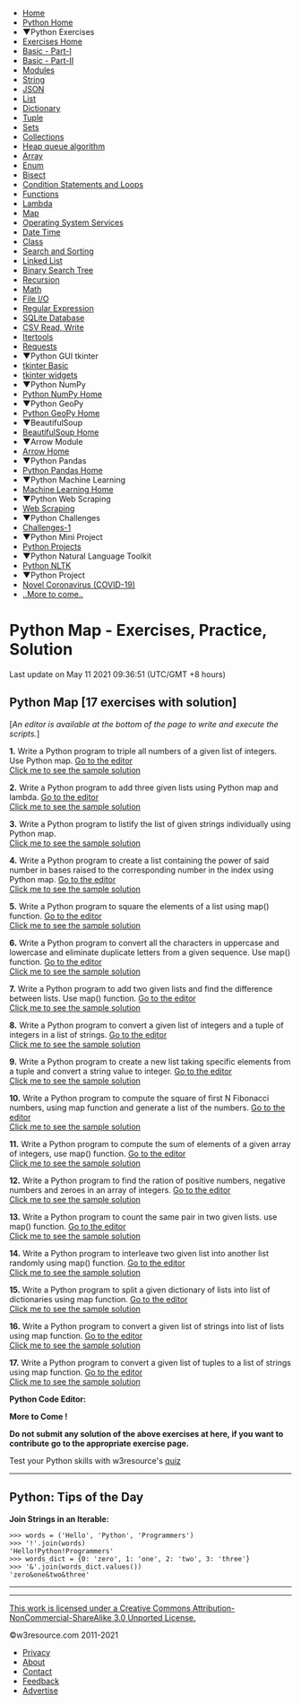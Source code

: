  


- [Home](/index.php)
- [Python Home](/python/python-tutorial.php)
- ▼Python Exercises
- [Exercises Home](/python-exercises/)
- [Basic - Part-I](/python-exercises/python-basic-exercises.php)
- [Basic - Part-II](/python-exercises/basic/)
- [Modules](/python-exercises/modules/index.php)
- [String](/python-exercises/string/)
- [JSON](/python-exercises/python-json-index.php)
- [List](/python-exercises/list/)
- [Dictionary](/python-exercises/dictionary/)
- [Tuple](/python-exercises/tuple/)
- [Sets](/python-exercises/sets/)
- [Collections](/python-exercises/collections/index.php)
- [Heap queue algorithm](/python-exercises/heap-queue-algorithm/index.php)
- [Array](/python-exercises/array/)
- [Enum](/python-exercises/enum/)
- [Bisect](/python-exercises/bisect/)
- [Condition Statements and Loops](/python-exercises/python-conditional-statements-and-loop-exercises.php)
- [Functions](/python-exercises/python-functions-exercises.php)
- [Lambda](/python-exercises/lambda/index.php)
- [Map](/python-exercises/map/index.php)
- [Operating System Services](/python-exercises/os/index.php)
- [Date Time](/python-exercises/date-time-exercise/index.php)
- [Class](/python-exercises/class-exercises/index.php)
- [Search and Sorting](/python-exercises/data-structures-and-algorithms/index.php)
- [Linked List](/python-exercises/data-structures-and-algorithms/python-linked-list.php)
- [Binary Search Tree](/python-exercises/data-structures-and-algorithms/python-binary-search-tree-index.php)
- [Recursion](/python-exercises/data-structures-and-algorithms/python-recursion.php)
- [Math](/python-exercises/math/index.php)
- [File I/O](/python-exercises/file/index.php)
- [Regular Expression](/python-exercises/re/index.php)
- [SQLite Database](/python-exercises/sqlite/index.php)
- [CSV Read, Write](/python-exercises/csv/index.php)
- [Itertools](/python-exercises/itertools/index.php)
- [Requests](/python-exercises/requests/index.php)
- ▼Python GUI tkinter
- [tkinter Basic](/python-exercises/tkinter/index-basic.php)
- [tkinter widgets](/python-exercises/tkinter/index.php)
- ▼Python NumPy
- [Python NumPy Home](/python-exercises/numpy/index.php)
- ▼Python GeoPy
- [Python GeoPy Home](/python-exercises/geopy/index.php)
- ▼BeautifulSoup
- [BeautifulSoup Home](/python-exercises/BeautifulSoup/index.php)
- ▼Arrow Module
- [Arrow Home](/python-exercises/arrow/index.php)
- ▼Python Pandas
- [Python Pandas Home](/python-exercises/pandas/index.php)
- ▼Python Machine Learning
- [Machine Learning Home](/machine-learning/scikit-learn/iris/index.php)
- ▼Python Web Scraping
- [Web Scraping](/python-exercises/web-scraping/index.php)
- ▼Python Challenges
- [Challenges-1](/python-exercises/challenges/1/index.php)
- ▼Python Mini Project
- [Python Projects](/projects/python/index.php)
- ▼Python Natural Language Toolkit
- [Python NLTK](/python-exercises/nltk/index.php)
- ▼Python Project
- [Novel Coronavirus (COVID-19)](/python-exercises/project/covid-19/index.php)
- [..More to come..]()

# Python Map - Exercises, Practice, Solution

Last update on May 11 2021 09:36:51 (UTC/GMT +8 hours)

<span class="underline"></span>

<span class="underline"></span>

## Python Map \[17 exercises with solution\]

\[_An editor is available at the bottom of the page to write and execute the scripts._\]

**1.** Write a Python program to triple all numbers of a given list of integers. Use Python map. [Go to the editor](#EDITOR)  
[Click me to see the sample solution](python-map-exercise-1.php)

**2.** Write a Python program to add three given lists using Python map and lambda. [Go to the editor](#EDITOR)  
[Click me to see the sample solution](python-map-exercise-2.php)

**3.** Write a Python program to listify the list of given strings individually using Python map.  
[Click me to see the sample solution](python-map-exercise-3.php)

**4.** Write a Python program to create a list containing the power of said number in bases raised to the corresponding number in the index using Python map. [Go to the editor](#EDITOR)  
[Click me to see the sample solution](python-map-exercise-4.php)

**5.** Write a Python program to square the elements of a list using map() function. [Go to the editor](#EDITOR)  
[Click me to see the sample solution](python-map-exercise-5.php)

**6.** Write a Python program to convert all the characters in uppercase and lowercase and eliminate duplicate letters from a given sequence. Use map() function. [Go to the editor](#EDITOR)  
[Click me to see the sample solution](python-map-exercise-6.php)

**7.** Write a Python program to add two given lists and find the difference between lists. Use map() function. [Go to the editor](#EDITOR)  
[Click me to see the sample solution](python-map-exercise-7.php)

**8.** Write a Python program to convert a given list of integers and a tuple of integers in a list of strings. [Go to the editor](#EDITOR)  
[Click me to see the sample solution](python-map-exercise-8.php)

**9.** Write a Python program to create a new list taking specific elements from a tuple and convert a string value to integer. [Go to the editor](#EDITOR)  
[Click me to see the sample solution](python-map-exercise-9.php)

**10.** Write a Python program to compute the square of first N Fibonacci numbers, using map function and generate a list of the numbers. [Go to the editor](#EDITOR)  
[Click me to see the sample solution](python-map-exercise-10.php)

**11.** Write a Python program to compute the sum of elements of a given array of integers, use map() function. [Go to the editor](#EDITOR)  
[Click me to see the sample solution](python-map-exercise-11.php)

**12.** Write a Python program to find the ration of positive numbers, negative numbers and zeroes in an array of integers. [Go to the editor](#EDITOR)  
[Click me to see the sample solution](python-map-exercise-12.php)

**13.** Write a Python program to count the same pair in two given lists. use map() function. [Go to the editor](#EDITOR)  
[Click me to see the sample solution](python-map-exercise-13.php)

**14.** Write a Python program to interleave two given list into another list randomly using map() function. [Go to the editor](#EDITOR)  
[Click me to see the sample solution](python-map-exercise-14.php)

**15.** Write a Python program to split a given dictionary of lists into list of dictionaries using map function. [Go to the editor](#EDITOR)  
[Click me to see the sample solution](python-map-exercise-15.php)

**16.** Write a Python program to convert a given list of strings into list of lists using map function. [Go to the editor](#EDITOR)  
[Click me to see the sample solution](python-map-exercise-16.php)

**17.** Write a Python program to convert a given list of tuples to a list of strings using map function. [Go to the editor](#EDITOR)  
[Click me to see the sample solution](python-map-exercise-17.php)

**Python Code Editor:**

**More to Come !**

**Do not submit any solution of the above exercises at here, if you want to contribute go to the appropriate exercise page.**

Test your Python skills with w3resource's [quiz](https://www.w3resource.com/quizzes/python/index.php)



---

<span class="underline"></span>

## Python: Tips of the Day

**Join Strings in an Iterable:**

    >>> words = ('Hello', 'Python', 'Programmers')
    >>> '!'.join(words)
    'Hello!Python!Programmers'
    >>> words_dict = {0: 'zero', 1: 'one', 2: 'two', 3: 'three'}
    >>> '&'.join(words_dict.values())
    'zero&one&two&three'

---

 

---

<span class="underline"></span>

<span class="underline"></span>

<span class="underline"></span>

[This work is licensed under a Creative Commons Attribution-NonCommercial-ShareAlike 3.0 Unported License.](https://creativecommons.org/licenses/by-nc-sa/3.0/deed.en_US)

©w3resource.com 2011-2021

- [Privacy](https://www.w3resource.com/privacy.php)
- [About](https://www.w3resource.com/about.php)
- [Contact](https://www.w3resource.com/contact.php)
- [Feedback](https://www.w3resource.com/feedback.php)
- [Advertise](https://www.w3resource.com/advertise.php)
